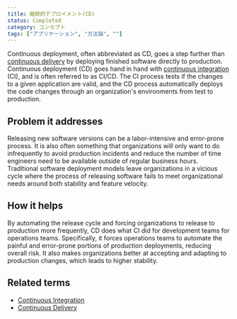 ```yaml
---
title: 継続的デプロイメント(CD)
status: Completed
category: コンセプト
tags: ["アプリケーション", "方法論", ""]
---
```


Continuous deployment, often abbreviated as CD, goes a step further than [continuous delivery](/continuous-delivery/)
by deploying finished software directly to production.
Continuous deployment (CD) goes hand in hand with [continuous integration](/continuous-integration/) (CI),
and is often referred to as CI/CD.
The CI process tests if the changes to a given application are valid,
and the CD process automatically deploys the code changes through an organization's environments from test to production.

## Problem it addresses

Releasing new software versions can be a labor-intensive and error-prone process.
It is also often something that organizations will only want to do infrequently to avoid production incidents
and reduce the number of time engineers need to be available outside of regular business hours.
Traditional software deployment models leave organizations in a vicious cycle
where the process of releasing software fails to meet organizational needs around both stability and feature velocity.

## How it helps

By automating the release cycle and forcing organizations to release to production more frequently,
CD does what CI did for development teams for operations teams.
Specifically, it forces operations teams to automate the painful and error-prone portions of production deployments, reducing overall risk.
It also makes organizations better at accepting and adapting to production changes, which leads to higher stability.

## Related terms

* [Continuous Integration](/continuous-integration/)
* [Continuous Delivery](/continuous-delivery/)
